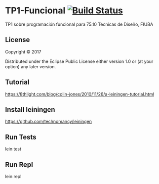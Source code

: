 # TP1-Funcional [![Build Status](https://travis-ci.org/mastanca/7510-TP1-Funcional.svg?branch=develop)](https://travis-ci.org/mastanca/7510-TP1-Funcional)

TP1 sobre programación funcional para 75.10 Tecnicas de Diseño, FIUBA

## License

Copyright © 2017

Distributed under the Eclipse Public License either version 1.0 or (at
your option) any later version.

## Tutorial
https://8thlight.com/blog/colin-jones/2010/11/26/a-leiningen-tutorial.html

## Install leiningen
https://github.com/technomancy/leiningen

## Run Tests
lein test

## Run Repl
lein repl